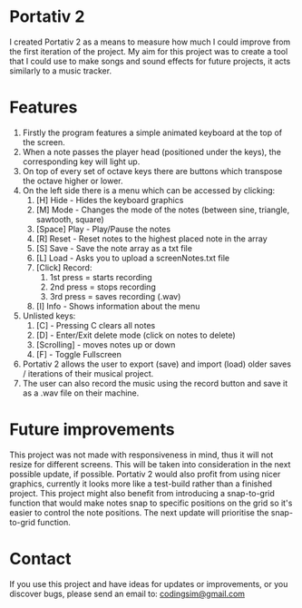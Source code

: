 # Portativ 2
I created Portativ 2 as a means to measure how much I could improve 
from the first iteration of the project. My aim for this project was 
to create a tool that I could use to make songs and sound effects for 
future projects, it acts similarly to a music tracker.

# Features
1. Firstly the program features a simple animated keyboard at the top of the screen. 
1. When a note passes the player head (positioned under the keys), the corresponding key will light up. 
1. On top of every set of octave keys there are buttons which transpose the octave higher or lower. 
1. On the left side there is a menu which can be accessed by clicking:
   1. [H] Hide - Hides the keyboard graphics
   2. [M] Mode - Changes the mode of the notes (between sine, triangle, sawtooth, square)
   3. [Space] Play - Play/Pause the notes
   4. [R] Reset - Reset notes to the highest placed note in the array
   5. [S] Save - Save the note array as a txt file 
   6. [L] Load - Asks you to upload a screenNotes.txt file
   7. [Click] Record: 
      1. 1st press = starts recording
      1. 2nd press = stops recording
      1. 3rd press = saves recording (.wav)
   8. [I] Info - Shows information about the menu
1. Unlisted keys: 
   1. [C] - Pressing C clears all notes
   2. [D] - Enter/Exit delete mode (click on notes to delete)
   3. [Scrolling] - moves notes up or down
   4. [F] - Toggle Fullscreen
1. Portativ 2 allows the user to export (save) and import (load) older saves / iterations of their musical project. 
1. The user can also record the music using the record button and save it as a .wav file on their machine.

# Future improvements
This project was not made with responsiveness in mind, thus it will not resize for different screens. This will be taken into consideration in the next possible update, if possible. Portativ 2 would also profit from using nicer graphics, currently it looks more like a test-build rather than a finished project. This project might also benefit from introducing a snap-to-grid function that would make notes snap to specific positions on the grid so it's easier to control the note positions. The next update will prioritise the snap-to-grid function.

# Contact
If you use this project and have ideas for updates or improvements, or you discover bugs, please send an email to: codingsim@gmail.com
